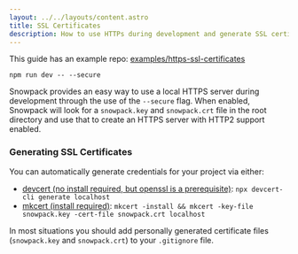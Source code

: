 ```yaml
---
layout: ../../layouts/content.astro
title: SSL Certificates
description: How to use HTTPs during development and generate SSL certifcates for your Snowpack build.
---
```


<div class="notification">
This guide has an example repo:
<a href="https://github.com/snowpackjs/snowpack/tree/main/examples/https-ssl-certificates/">
    examples/https-ssl-certificates
</a>
</div>

```
npm run dev -- --secure
```

Snowpack provides an easy way to use a local HTTPS server during development through the use of the `--secure` flag. When enabled, Snowpack will look for a `snowpack.key` and `snowpack.crt` file in the root directory and use that to create an HTTPS server with HTTP2 support enabled.

### Generating SSL Certificates

You can automatically generate credentials for your project via either:

- [devcert (no install required, but openssl is a prerequisite)](https://github.com/davewasmer/devcert-cli): `npx devcert-cli generate localhost`
- [mkcert (install required)](https://github.com/FiloSottile/mkcert): `mkcert -install && mkcert -key-file snowpack.key -cert-file snowpack.crt localhost`

In most situations you should add personally generated certificate files (`snowpack.key` and `snowpack.crt`) to your `.gitignore` file.
